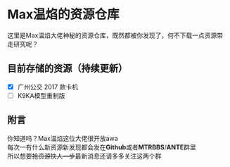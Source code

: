 # Max温焰的资源仓库

这里是Max温焰大佬神秘的资源仓库，既然都被你发现了，何不下载一点资源带走研究呢？

## 目前存储的资源（持续更新）

* [x] 广州公交 2017 款卡机
* [ ] K9KA模型重制版

## 附言

你知道吗？Max温焰这位大佬很开放awa  
每次一有什么新资源新发现都会发在**Github**或者<span title="群号：316525046">**MTRBBS**</span>/<span title="群号：836291719
问题填 Github 我看到就会给你过哒qwq">**ANTE**</span>群里  
所以想要~~抢资源快人一步~~最新消息还请多多关注这两个群


